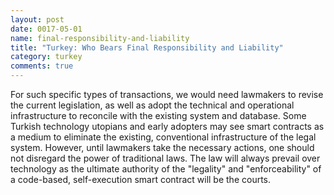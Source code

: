 ```yaml
---
layout: post
date: 0017-05-01
name: final-responsibility-and-liability
title: "Turkey: Who Bears Final Responsibility and Liability"
category: turkey
comments: true
---
```



For such specific types of transactions, we would need lawmakers to revise the current legislation, as well as adopt the technical and operational infrastructure to reconcile with the existing system and database. Some Turkish technology utopians and early adopters may see smart contracts as a medium to eliminate the existing, conventional infrastructure of the legal system. However, until lawmakers take the necessary actions, one should not disregard the power of traditional laws. The law will always prevail over technology as the ultimate authority of the "legality" and "enforceability" of a code-based, self-execution smart contract will be the courts.
